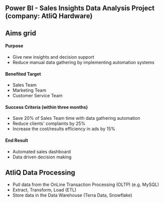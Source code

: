 ## Power BI - Sales Insights Data Analysis Project (company: AtliQ Hardware)

## Aims grid

#### Purpose
- Give new insights and decision support
- Reduce manual data gathering by implementing automation systems

#### Benefited Target
- Sales Team
- Marketing Team
- Customer Service Team

#### Success Criteria (within three months)
- Save 20% of Sales Team time with data gathering automation
- Reduce clients' complaints by 25%
- Increase the cost/results efficiency in ads by 15%

#### End Result
- Automated sales dashboard
- Data driven decision making

## AtliQ Data Processing
- Pull data from the OnLine Transaction Processing (OLTP) (e.g. MySQL)
- Extract, Transform, Load (ETL)
- Store data in the Data Warehouse (Terra Data, Snowflake)
















